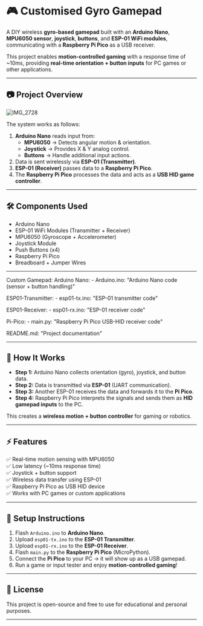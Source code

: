 # 🎮 Customised Gyro Gamepad  

A DIY wireless **gyro-based gamepad** built with an **Arduino Nano**, **MPU6050 sensor**, **joystick**, **buttons**, and **ESP-01 WiFi modules**, communicating with a **Raspberry Pi Pico** as a USB receiver.  

This project enables **motion-controlled gaming** with a response time of ~10ms, providing **real-time orientation + button inputs** for PC games or other applications.  

---

## 📷 Project Overview  

![IMG_2728](https://github.com/user-attachments/assets/59182767-de24-45a4-a98c-2036a4e41005)

The system works as follows:  
1. **Arduino Nano** reads input from:  
   - **MPU6050** → Detects angular motion & orientation.  
   - **Joystick** → Provides X & Y analog control.  
   - **Buttons** → Handle additional input actions.  
2. Data is sent wirelessly via **ESP-01 (Transmitter)**.  
3. **ESP-01 (Receiver)** passes data to a **Raspberry Pi Pico**.  
4. The **Raspberry Pi Pico** processes the data and acts as a **USB HID game controller**.  

---

## 🛠️ Components Used  

- Arduino Nano  
- ESP-01 WiFi Modules (Transmitter + Receiver)  
- MPU6050 (Gyroscope + Accelerometer)  
- Joystick Module  
- Push Buttons (x4)  
- Raspberry Pi Pico  
- Breadboard + Jumper Wires  

---

Custom Gamepad:
  Arduino Nano:
    - Arduino.ino: "Arduino Nano code (sensor + button handling)"
  
  ESP01-Transmitter:
    - esp01-tx.ino: "ESP-01 transmitter code"
  
  ESP01-Receiver:
    - esp01-rx.ino: "ESP-01 receiver code"
  
  Pi-Pico:
    - main.py: "Raspberry Pi Pico USB-HID receiver code"
  
  README.md: "Project documentation"


---

## 🚀 How It Works  

- **Step 1:** Arduino Nano collects orientation (gyro), joystick, and button data.  
- **Step 2:** Data is transmitted via **ESP-01** (UART communication).  
- **Step 3:** Another ESP-01 receives the data and forwards it to the **Pi Pico**.  
- **Step 4:** Raspberry Pi Pico interprets the signals and sends them as **HID gamepad inputs** to the PC.  

This creates a **wireless motion + button controller** for gaming or robotics.  

---

## ⚡ Features  

✅ Real-time motion sensing with MPU6050  
✅ Low latency (~10ms response time)  
✅ Joystick + button support  
✅ Wireless data transfer using ESP-01  
✅ Raspberry Pi Pico as USB HID device  
✅ Works with PC games or custom applications  

---

## 🔧 Setup Instructions  

1. Flash `Arduino.ino` to **Arduino Nano**.  
2. Upload `esp01-tx.ino` to the **ESP-01 Transmitter**.  
3. Upload `esp01-rx.ino` to the **ESP-01 Receiver**.  
4. Flash `main.py` to the **Raspberry Pi Pico** (MicroPython).  
5. Connect the **Pi Pico** to your PC → it will show up as a USB gamepad.  
6. Run a game or input tester and enjoy **motion-controlled gaming**!  

---

## 📜 License  

This project is open-source and free to use for educational and personal purposes.  

---



